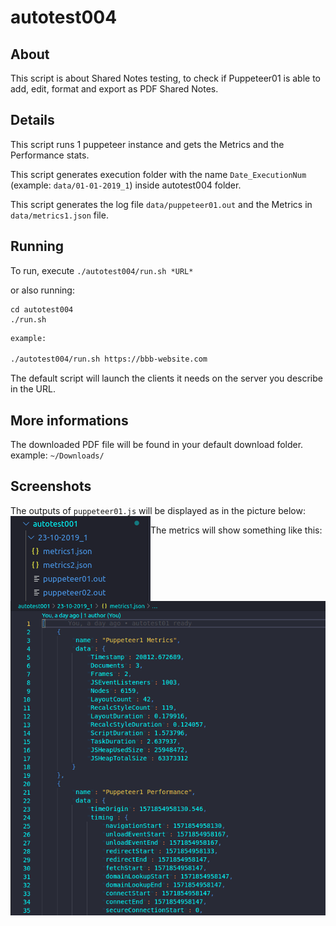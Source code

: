 # autotest004

## About

This script is about Shared Notes testing, to check if Puppeteer01 is able to add, edit, format and export as PDF Shared Notes.

## Details

This script runs 1 puppeteer instance and gets the Metrics and the Performance stats.

This script generates execution folder with the name `Date_ExecutionNum` (example: `data/01-01-2019_1`) inside autotest004 folder.

This script generates the log file `data/puppeteer01.out` and the Metrics in `data/metrics1.json` file.

## Running

To run, execute `./autotest004/run.sh *URL*`

or also running: 

```
cd autotest004
./run.sh
```

~~~bash
example: 

./autotest004/run.sh https://bbb-website.com
~~~

The default script will launch the clients it needs on the server you describe in the URL.

## More informations

The downloaded PDF file will be found in your default download folder.
example: `~/Downloads/`

## Screenshots

The outputs of `puppeteer01.js` will be displayed as in the picture below:
<img align="left" src="../images/screenshot.png">

The metrics will show something like this:
<p align="center">
  <img src="../images/metrics.png">
</p>